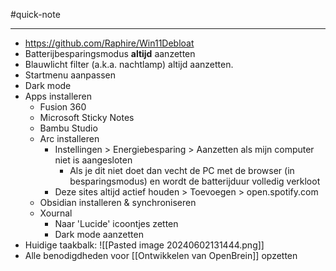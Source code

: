 
#quick-note

---
* https://github.com/Raphire/Win11Debloat
* Batterijbesparingsmodus **altijd** aanzetten
* Blauwlicht filter (a.k.a. nachtlamp) altijd aanzetten.
* Startmenu aanpassen
* Dark mode
* Apps installeren
	* Fusion 360
	* Microsoft Sticky Notes
	* Bambu Studio
	* Arc installeren
		* Instellingen > Energiebesparing > Aanzetten als mijn computer niet is aangesloten
			* Als je dit niet doet dan vecht de PC met de browser (in besparingsmodus) en wordt de batterijduur volledig verkloot
		* Deze sites altijd actief houden > Toevoegen > open.spotify.com
	* Obsidian installeren & synchroniseren
	* Xournal
		* Naar 'Lucide' icoontjes zetten
		* Dark mode aanzetten
* Huidige taakbalk: ![[Pasted image 20240602131444.png]]
* Alle benodigdheden voor [[Ontwikkelen van OpenBrein]] opzetten
